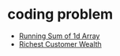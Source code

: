 # coding problem

- [Running Sum of 1d Array](https://leetcode.com/problems/running-sum-of-1d-array/)
- [Richest Customer Wealth](https://leetcode.com/problems/richest-customer-wealth/)
